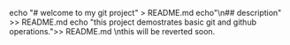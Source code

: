 echo "# welcome to my git project" > README.md
echo"\n## description" >> README.md
echo "this project demostrates basic git and github operations.">> README.md
\nthis will be reverted soon.
